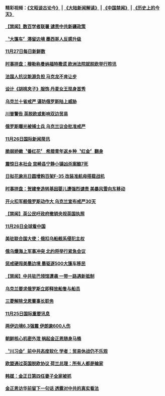 #### 精彩视频：[《文昭谈古论今》](https://github.com/gfw-breaker/wenzhao/blob/master/README.md?t=11280031) | [《大陆新闻解读》](https://github.com/gfw-breaker/ntdtv-comedy/blob/master/README.md?t=11280031) | [《中国禁闻》](https://github.com/gfw-breaker/ntdtv-news/blob/master/README.md?t=11280031) | [《历史上的今天》](https://github.com/gfw-breaker/today-in-history/blob/master/README.md?t=11280031) 

#### [【禁闻】数百学者联署 谴责中共新疆政策](../pages/news202/a1401042.md?t=11280031) 

#### [〝大篷车〞滞留边境 墨西哥人反感升级](../pages/news202/a1401041.md?t=11280031) 

#### [11月27日每日新鲜数](../pages/news202/a1401037.md?t=11280031) 

#### [时事拼盘：穆勒称曼纳福特撒谎 欧洲法院就脱欧举行聆讯](../pages/news202/a1401032.md?t=11280031) 


#### [法国人抗议能源负担 马克龙不肯让步](../pages/news202/a1400999.md?t=11280031) 

#### [设计《胡桃夹子》服饰 丹麦女王现身首秀](../pages/news202/a1400998.md?t=11280031) 

#### [乌克兰十省戒严 谨防俄罗斯陆上威胁](../pages/news202/a1400997.md?t=11280031) 

#### [川普警告 英脱欧或影响双边贸易](../pages/news202/a1400995.md?t=11280031) 

#### [俄罗斯曝光被捕士兵 乌克兰议会批准戒严](../pages/news202/a1400993.md?t=11280031) 


#### [11月26日国际新闻简讯](../pages/news202/a1400969.md?t=11280031) 

#### [脆弱娇嫩〝番红花〞 希腊青年返乡种〝红金〞翻身](../pages/news202/a1400961.md?t=11280031) 

#### [震惊日本社会 宫崎县宁静小镇凶杀案酿7死](../pages/news202/a1400946.md?t=11280031) 

#### [日拟花逾兆日圆增购百架F-35 改装准航母搭载战机](../pages/news202/a1400948.md?t=11280031) 


#### [时事拼盘：贺建奎造转基因婴儿遭强烈谴责 美暴风雪向东移动](../pages/news202/a1400889.md?t=11280031) 

#### [开火扣军舰俄罗斯动作大 乌克兰宣布戒严30天](../pages/news202/a1400888.md?t=11280031) 

#### [【禁闻】英公民吁政府撤销央视英国执照](../pages/news202/a1400885.md?t=11280031) 

#### [11月26日全球看中国](../pages/news202/a1400879.md?t=11280031) 

#### [美驻联合国大使：俄扣乌船舰系侵犯主权](../pages/news202/a1400875.md?t=11280031) 

#### [俄乌爆海上军事冲突 北约将举行紧急会议](../pages/news202/a1400869.md?t=11280031) 

#### [惩戒硬闯美墨边境 墨驱逐500大篷车移民](../pages/news202/a1400862.md?t=11280031) 

#### [【禁闻】中共驻巴领馆遭袭 一带一路遇新抵制](../pages/news202/a1400861.md?t=11280031) 


#### [乌克兰要求俄罗斯立即释放船隻与船员](../pages/news202/a1400850.md?t=11280031) 

#### [三菱解除戈恩董事长职务](../pages/news202/a1400848.md?t=11280031) 


#### [11月25日国际重要讯息](../pages/news202/a1400821.md?t=11280031) 

#### [两伊边境6.3强震 伊朗逾600人伤](../pages/news202/a1400828.md?t=11280031) 

#### [朝鲜核心机密外泄 祸起金正恩随身马桶](../pages/news202/a1400711.md?t=11280031) 

#### [〝川习会〞前中共态度软化 学者：贸易休战仍不乐观](../pages/news202/a1400787.md?t=11280031) 

#### [欧盟通过英国脱欧协议 荷兰总理：所有人都是输家](../pages/news202/a1400798.md?t=11280031) 

#### [韩媒：金正日第四任妻子全家被抓](../pages/news202/a1400714.md?t=11280031) 

#### [金正恩访华前留下一句话 透露对中共的真实看法](../pages/news202/a1400785.md?t=11280031) 

